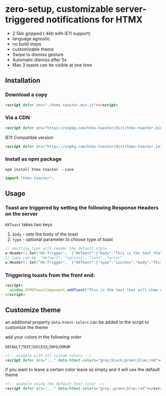 # zero-setup, customizable server-triggered notifications for HTMX

- 2.5kb gzipped ( 4kb with IE11 support)
- language agnostic
- no build steps
- customizable theme
- Swipe to dismiss gesture
- Automatic dismiss after 5s
- Max 3 toasts can be visible at one time

## Installation

### Download a copy

```html
<script defer src="./htmx-toaster.min.js"></script>
```

### Via a CDN

```html
<script defer src="https://unpkg.com/htmx-toaster/dist/htmx-toaster.min.js"></script>
```

IE11 Compatible version

```html
<script defer src="https://unpkg.com/htmx-toaster/dist/htmx-toaster.ie11.min.js"></script>
```

### Install as npm package

```
npm install htmx-toaster --save
```

```js
import "htmx-toaster";
```

## Usage

### Toast are triggered by setting the following Response Headers on the server

`HXToast` takes two keys

1. `body` - sets the body of the toast
2. `type` - optional parameter to choose type of toast

```go
// omitting type will render the default style
w.Header().Set("HX-Trigger", `{"HXToast":{"body":"This is the text that will show up in the body of the toast"}}`)
// type can be  "default", "success", "info", "error"
w.Header().Set("HX-Trigger", `{"HXToast":{"type":"success","body":"This is the text that will show up in the body of the toast"}}`)
```

### Triggering toasts from the front end:

```html
<script>
  window.HTMXToastComponent.addToast("This is the text that will show up in the body of the toast", "info");
</script>
```

## Customize theme

an additional property `data-htmxt-colors` can be added to the script to customize the theme

add your colors in the following order

`DEFAULT`;`TEXT`;`SUCCESS`;`INFO`;`ERROR`

```html
<!-- example with all custom colors -->
<script defer src="..." data-htmxt-colors="grey;black;green;blue;red"></script>
```

if you want to leave a certain color leave as empty and it will use the default theme

```html
<!-- example using the default text color -->
<script defer src="..." data-htmxt-colors="grey;;green;blue;red"></script>
```
